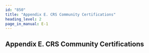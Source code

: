 ```yaml
---
id: "850"
title: "Appendix E. CRS Community Certifications"
heading_level: 2
page_in_manual: E-1
---
```


## Appendix E. CRS Community Certifications
